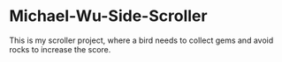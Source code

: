 # Michael-Wu-Side-Scroller
This is my scroller project, where a bird needs to collect gems and avoid rocks to increase the score.

